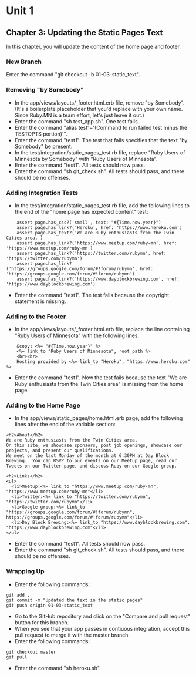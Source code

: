 # Unit 1
## Chapter 3: Updating the Static Pages Text

In this chapter, you will update the content of the home page and footer.

### New Branch
Enter the command "git checkout -b 01-03-static_text".

### Removing "by Somebody"
* In the app/views/layouts/_footer.html.erb file, remove "by Somebody".  (It's a boilerplate placeholder that you'd replace with your own name.  Since Ruby.MN is a team effort, let's just leave it out.)
* Enter the command "sh test_app.sh".  One test fails.
* Enter the command "alias test1='(Command to run failed test minus the TESTOPTS portion)'".
* Enter the command "test1".  The test that fails specifies that the text "by Somebody" be present.
* In the test/integration/static_pages_test.rb file, replace "Ruby Users of Minnesota by Somebody" with "Ruby Users of Minnesota".
* Enter the command "test1".  All tests should now pass.
* Enter the command "sh git_check.sh".  All tests should pass, and there should be no offenses.

### Adding Integration Tests
* In the test/integration/static_pages_test.rb file, add the following lines to the end of the "home page has expected content" test:
```
    assert page.has_css?('small', text: "#{Time.now.year}")
    assert page.has_link?('Heroku', href: 'https://www.heroku.com')
    assert page.has_text?('We are Ruby enthusiasts from the Twin Cities area.')
    assert page.has_link?('https://www.meetup.com/ruby-mn', href: 'https://www.meetup.com/ruby-mn')
    assert page.has_link?('https://twitter.com/rubymn', href: 'https://twitter.com/rubymn')
    assert page.has_link?('https://groups.google.com/forum/#!forum/rubymn', href: 'https://groups.google.com/forum/#!forum/rubymn')
    assert page.has_link?('https://www.dayblockbrewing.com', href: 'https://www.dayblockbrewing.com')
```
* Enter the command "test1".  The test fails because the copyright statement is missing.

### Adding to the Footer
* In the app/views/layouts/_footer.html.erb file, replace the line containing "Ruby Users of Minnesota" with the following lines:
```
    &copy; <%= "#{Time.now.year}" %>
    <%= link_to "Ruby Users of Minnesota", root_path %>
    <br><br>
    Hosting provided by <%= link_to "Heroku", "https://www.heroku.com" %>
```
* Enter the command "test1".  Now the test fails because the text "We are Ruby enthusiasts from the Twin Cities area" is missing from the home page.

### Adding to the Home Page
* In the app/views/static_pages/home.html.erb page, add the following lines after the end of the variable section:
```
<h2>About</h2>
We are Ruby enthusiasts from the Twin Cities area.
On this site, we showcase sponsors, post job openings, showcase our projects, and present our qualifications.
We meet on the last Monday of the month at 6:30PM at Day Block Brewing.  You can RSVP to our events on our Meetup page, read our Tweets on our Twitter page, and discuss Ruby on our Google group.

<h2>Links</h2>
<ul>
  <li>Meetup:<%= link_to "https://www.meetup.com/ruby-mn", "https://www.meetup.com/ruby-mn"</li>
  <li>Twitter:<%= link_to "https://twitter.com/rubymn", "https://twitter.com/rubymn"</li>
  <li>Google group:<%= link_to "https://groups.google.com/forum/#!forum/rubymn", https://groups.google.com/forum/#!forum/rubymn"</li>
  <li>Day Block Brewing:<%= link_to "https://www.dayblockbrewing.com", "https://www.dayblockbrewing.com"</li>
</ul>
```
* Enter the command "test1".  All tests should now pass.
* Enter the command "sh git_check.sh".  All tests should pass, and there should be no offenses.

### Wrapping Up
* Enter the following commands:
```
git add .
git commit -m "Updated the text in the static pages"
git push origin 01-03-static_text
```
* Go to the GitHub repository and click on the "Compare and pull request" button for this branch.
* When you see that your app passes in contiuous integration, accept this pull request to merge it with the master branch.
* Enter the following commands:
```
git checkout master
git pull
```
* Enter the command "sh heroku.sh".
